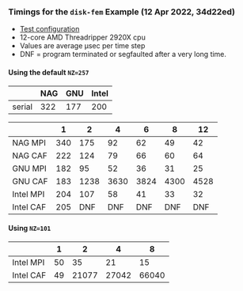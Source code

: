 ### Timings for the `disk-fem` Example (12 Apr 2022, 34d22ed)

* [Test configuration](./test-configuration.md)
* 12-core AMD Threadripper 2920X cpu
* Values are average µsec per time step
* DNF = program terminated or segfaulted after a very long time.

#### Using the default `NZ=257`

|        | NAG | GNU | Intel |
|--------|-----|-----|-------|
| serial | 322 | 177 |   200 |

| | 1 | 2 | 4 | 6 | 8 | 12 |
|-|---|---|---|---|---|----|
| NAG MPI   | 340 |  175 |   92 |   62 |   49 |   42 |
| NAG CAF   | 222 |  124 |   79 |   66 |   60 |   64 |
| GNU MPI   | 182 |   95 |   52 |   36 |   31 |   25 |
| GNU CAF   | 183 | 1238 | 3630 | 3824 | 4300 | 4528 |
| Intel MPI | 204 |  107 |   58 |   41 |   33 |   32 |
| Intel CAF | 205 |  DNF |  DNF |  DNF |  DNF |  DNF |

#### Using `NZ=101`

| | 1 | 2 | 4 | 8 |
|-|---|---|---|---|
| Intel MPI | 50 |     35 |   21 |   15 |
| Intel CAF | 49 |  21077 |  27042 |  66040 |
